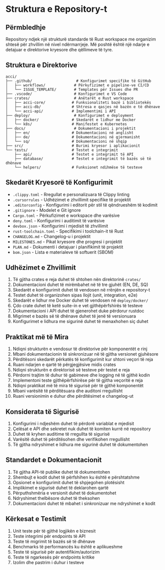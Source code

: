 # Struktura e Repository-t

## Përmbledhje

Repository ndjek një strukturë standarde të Rust workspace me organizim shtesë për zhvillim në nivel ndërmarrjeje. Më poshtë është një ndarje e detajuar e direktorive kryesore dhe qëllimeve të tyre.

## Struktura e Direktorive

```text
acci/
├── .github/                    # Konfigurimet specifike të GitHub
│   ├── workflows/             # Përkufizimet e pipeline-ve CI/CD
│   └── ISSUE_TEMPLATE/        # Templates për Issues dhe PR
├── .vscode/                   # Konfigurimet e VS Code
├── crates/                    # Anëtarët e Rust workspace
│   ├── acci-core/            # Funksionaliteti bazë i bibliotekës
│   ├── acci-db/              # Shtresa e qasjes në bazën e të dhënave
│   └── acci-api/             # Implementimi i API
├── deploy/                    # Konfigurimet e deployment
│   ├── docker/               # Skedarët e lidhur me Docker
│   └── k8s/                  # Manifestet e Kubernetes
├── docs/                      # Dokumentacioni i projektit
│   ├── en/                   # Dokumentacioni në anglisht
│   ├── de/                   # Dokumentacioni në gjermanisht
│   └── sq/                   # Dokumentacioni në shqip
├── src/                      # Burimi kryesor i aplikacionit
└── tests/                    # Testet e integrimit
    ├── api/                  # Testet e integrimit të API
    ├── database/             # Testet e integrimit të bazës së të dhënave
    └── helpers/              # Funksionet ndihmëse të testeve
```

## Skedarët Kryesorë të Konfigurimit

- `.clippy.toml` - Rregullat e personalizuara të Clippy linting
- `.cursorrules` - Udhëzimet e zhvillimit specifike të projektit
- `.editorconfig` - Konfigurimi i editorit për stil të qëndrueshëm të kodimit
- `.gitignore` - Modelet e Git ignore
- `Cargo.toml` - Përkufizimet e workspace dhe varësive
- `deny.toml` - Konfigurimi i auditimit të varësive
- `devbox.json` - Konfigurimi i mjedisit të zhvillimit
- `rust-toolchain.toml` - Specifikimi i toolchain-it të Rust
- `CHANGELOG.md` - Changelog-u i projektit
- `MILESTONES.md` - Pikat kryesore dhe progresi i projektit
- `PLAN.md` - Dokumenti i detajuar i planifikimit të projektit
- `bom.json` - Lista e materialeve të softuerit (SBOM)

## Udhëzimet e Zhvillimit

1. Të gjitha crates e reja duhet të shtohen nën direktorinë `crates/`
2. Dokumentacioni duhet të mirëmbahet në të tre gjuhët (EN, DE, SQ)
3. Skedarët e konfigurimit duhet të vendosen në rrënjën e repository-t
4. Testet duhet të organizohen sipas llojit (unit, integration, e2e)
5. Skedarët e lidhur me Docker duhet të vendosen në `deploy/docker/`
6. Çdo crate duhet të ketë suite-in e vet gjithëpërfshirës të testeve
7. Dokumentacioni i API duhet të gjenerohet duke përdorur rustdoc
8. Migrimet e bazës së të dhënave duhet të jenë të versionuara
9. Konfigurimet e lidhura me sigurinë duhet të menaxhohen siç duhet

## Praktikat më të Mira

1. Ndiqni strukturën e vendosur të direktorive për komponentët e rinj
2. Mbani dokumentacionin të sinkronizuar në të gjitha versionet gjuhësore
3. Përditësoni skedarët përkatës të konfigurimit kur shtoni veçori të reja
4. Ruani ndarjen e qartë të përgjegjësive midis crates
5. Ndiqni strukturën e direktorisë së testeve për testet e reja
6. Përdorni trajtim të duhur të gabimeve dhe logging në të gjithë kodin
7. Implementoni teste gjithëpërfshirëse për të gjitha veçoritë e reja
8. Ndiqni praktikat më të mira të sigurisë për të gjithë komponentët
9. Mbani varësitë të përditësuara dhe auditoni rregullisht
10. Ruani versionimin e duhur dhe përditësimet e changelog-ut

## Konsiderata të Sigurisë

1. Konfigurimi i ndjeshëm duhet të përdorë variablat e mjedisit
2. Çelësat e API dhe sekretet nuk duhet të komiten kurrë në repository
3. Duhet të kryhen auditime të rregullta të sigurisë
4. Varësitë duhet të përditësohen dhe verifikohen rregullisht
5. Të gjitha ndryshimet e lidhura me sigurinë duhet të dokumentohen

## Standardet e Dokumentacionit

1. Të gjitha API-të publike duhet të dokumentohen
2. Shembujt e kodit duhet të përfshihen ku është e përshtatshme
3. Opsionet e konfigurimit duhet të shpjegohen plotësisht
4. Implikimet e sigurisë duhet të deklarohen qartë
5. Përputhshmëria e versionit duhet të dokumentohet
6. Ndryshimet thelbësore duhet të theksohen
7. Dokumentacioni duhet të mbahet i sinkronizuar me ndryshimet e kodit

## Kërkesat e Testimit

1. Unit teste për të gjithë logjikën e biznesit
2. Teste integrimi për endpoints të API
3. Teste të migrimit të bazës së të dhënave
4. Benchmarks të performancës ku është e aplikueshme
5. Teste të sigurisë për autentifikim/autorizim
6. Teste të ngarkesës për endpoints kritike
7. Izolim dhe pastrim i duhur i testeve
